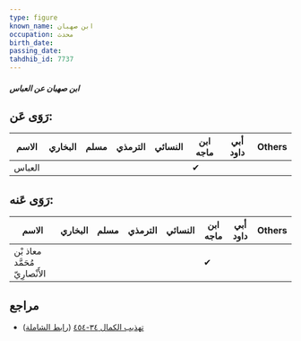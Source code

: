 ```yaml
---
type: figure
known_name: ابن صهبان
occupation: محدث
birth_date:
passing_date:
tahdhib_id: 7737
---
```

##### ابن صهبان عن العباس

## رَوَى عَن:
| الاسم  | البخاري | مسلم | الترمذي | النسائي | ابن ماجه | أبي داود | Others |
| ------ | ------- | ---- | ------- | ------- | -------- | -------- | ------ |
| العباس |         |      |         |         | ✔        |          |        |
## رَوَى عَنه:
| الاسم                          | البخاري | مسلم | الترمذي | النسائي | ابن ماجه | أبي داود | Others |
| ------------------------------ | ------- | ---- | ------- | ------- | -------- | -------- | ------ |
| معاذ بْن مُحَمَّد الأَنْصارِيّ |         |      |         |         | ✔        |          |        |
## مراجع
- [تهذيب الكمال ٣٤-٤٥٤](obsidian://open?vault=Tahdhib-al-Kamal&file=Figures/٧٧٣٧-ابن%20صهبان%20عن%20العباس) ([رابط الشاملة](https://shamela.ws/book/3722/18571))